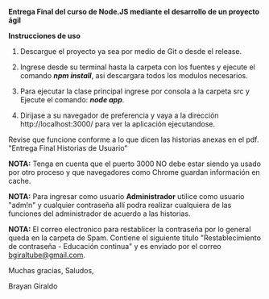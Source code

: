 **Entrega Final del curso de Node.JS mediante el desarrollo de un proyecto ágil**

**Instrucciones de uso**

1. Descargue el proyecto ya sea por medio de Git o desde el release.

2. Ingrese desde su terminal hasta la carpeta con los fuentes y ejecute el comando **_npm install_**, asi descargara todos los modulos necesarios.

3. Para ejecutar la clase principal ingrese por consola a la carpeta src y Ejecute el comando: **_node app_**.

4. Dirijase a su navegador de preferencia y vaya a la dirección http://localhost:3000/ para ver la aplicación ejecutandose.

Revise que funcione conforme a lo que dicen las historias anexas en el pdf.
"Entrega Final Historias de Usuario"

**NOTA:** Tenga en cuenta que el puerto 3000 NO debe estar siendo ya usado por otro proceso y que navegadores como Chrome guardan información en cache.

**NOTA:** Para ingresar como usuario **Administrador** utilice como usuario "adm!n" y cualquier contraseña
allí podra realizar cualquiera de las funciones del administrador de acuerdo a las historias.

**NOTA:** El correo electronico para restablicer la contraseña por lo general queda en la carpeta de Spam. Contiene el siguiente titulo "Restablecimiento de contraseña - Educación continua" y es enviado por el correo bgiraltube@gmail.com.

Muchas gracias,
Saludos,

Brayan Giraldo
